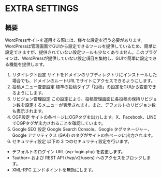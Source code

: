 # EXTRA SETTINGS

## 概要
WordPressサイトを運用する際には、様々な設定を行う必要があります。WordPressは管理画面でGUIから設定できるツールを提供しているため、簡単に設定できますが、提供されていない設定ツールも少なくありません。このプラグインは、WordPressが提供していない設定項目を集約し、GUIで簡単に設定できる機能を提供します。
1. リダイレクト設定
サイトをドメインのサブディレクトリにインストールした場合でも、ドメインのルートURLでサイトにアクセスできるようにします。
2. 投稿メニュー変更設定
標準の投稿タイプ「投稿」の設定をGUIから変更できるようにします。
3. リビジョン管理設定
この設定により、投稿管理画面に各投稿の保持リビジョン数を設定するメニューが表示されます。また、デフォルトのリビジョン数も表示されます。
4. OGP設定
サイトの各ページにOGPタグを出力します。X、Facebook、LINEでOGPタグが出力されることを確認しています。
5. Google SEO 設定
Google Search Console、Google タグマネージャー、Google アナリティクス (GA4) のタグがサイトの各ページに出力されます。
6. セキュリティ設定
以下の 3 つのセキュリティ設定を行います。
- デフォルトのログイン URL (wp-login.php) を変更します。
- ?author= および REST API (/wp/v2/users) へのアクセスをブロックします。
- XML-RPC エンドポイントを無効にします。

